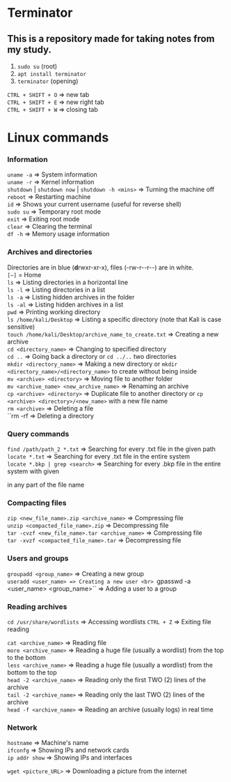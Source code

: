 # Terminator

## This is a repository made for taking notes from my study.<br>

1. ``sudo su`` (root)
2. ``apt install terminator`` 
3. ``terminator`` (opening)

``CTRL + SHIFT + O`` => new tab <br>
``CTRL + SHIFT + E`` => new right tab <br>
``CTRL + SHIFT + W`` => closing tab <br>

# Linux commands

### Information

``uname -a`` => System information <br>
``uname -r`` => Kernel information <br>
``shutdown`` | ``shutdown now`` | ``shutdown -h <mins>`` => Turning the machine off <br>
``reboot`` => Restarting machine <br>
``id`` => Shows your current username (useful for reverse shell) <br>
``sudo su`` => Temporary root mode <br>
``exit`` => Exiting root mode <br>
``clear`` => Clearing the terminal <br>
``df -h`` => Memory usage information <br>

### Archives and directories

Directories are in blue (**d**rwxr-xr-x), files (-rw-r--r--) are in white. <br>
``[~]`` = Home <br>
``ls`` => Listing directories in a horizontal line<br>
``ls -l`` => Listing directories in a list <br>
``ls -a`` => Listing hidden archives in the folder <br>
``ls -al`` => Listing hidden archives in a list <br>
``pwd`` => Printing working directory <br>
``ls /home/kali/Desktop`` => Listing a specific directory (note that Kali is case sensitive) <br>
``touch /home/kali/Desktop/archive_name_to_create.txt`` => Creating a new archive <br>
``cd <directory_name>`` => Changing to specified directory <br>
``cd ..`` => Going back a directory or ``cd ../..`` two directories <br>
``mkdir <directory_name>`` => Making a new directory or ``mkdir <directory_name>/<directory_name>`` to create without being inside <br>
``mv <archive> <directory>`` => Moving file to another folder <br>
``mv <archive_name> <new_archive_name>`` => Renaming an archive <br>
``cp <archive> <directory>`` => Duplicate file to another directory or ``cp <archive> <directory>/<new_name>`` with a new file name <br>
``rm <archive>`` => Deleting a file <br>
``rm -rf <directory> => Deleting a directory <br>

### Query commands

``find /path/path_2 *.txt`` => Searching for every .txt file in the given path <br>
``locate *.txt`` => Searching for every .txt file in the entire system <br>
``locate *.bkp | grep <search>`` => Searching for every .bkp file in the entire system with given <search> in any part of the file name <br>
 
 ### Compacting files
 
 ``zip <new_file_name>.zip <archive_name>`` => Compressing file <br>
 ``unzip <compacted_file_name>.zip`` => Decompressing file <br>
 ``tar -cvzf <new_file_name>.tar <archive_name>`` => Compressing file <br>
 ``tar -xvzf <compacted_file_name>.tar`` => Decompressing file <br>
 
 ### Users and groups
 
 ``groupadd <group_name>`` => Creating a new group <br>
 ``useradd <user_name> => Creating a new user <br>
 ``gpasswd -a <user_name> <group_name>`` => Adding a user to a group <br>
 
 ### Reading archives
 ``cd /usr/share/wordlists`` => Accessing wordlists
 ``CTRL + Z`` => Exiting file reading
 
 ``cat <archive_name>`` => Reading file <br>
 ``more <archive_name>`` => Reading a huge file (usually a wordlist) from the top to the bottom <br>
 ``less <archive_name>`` => Reading a huge file (usually a wordlist) from the bottom to the top <br>
 ``head -2 <archive_name>`` => Reading only the first TWO (2) lines of the archive <br>
 ``tail -2 <archive_name>`` => Reading only the last TWO (2) lines of the archive <br>
  ``head -f <archive_name>`` => Reading an archive (usually logs) in real time <br>
 
 ### Network
 
 ``hostname`` => Machine's name <br>
 ``ifconfg`` => Showing IPs and network cards <br>
 ``ip addr show`` => Showing IPs and interfaces <br>
 
 ``wget <picture_URL>`` => Downloading a picture from the internet
 
 
 









  
